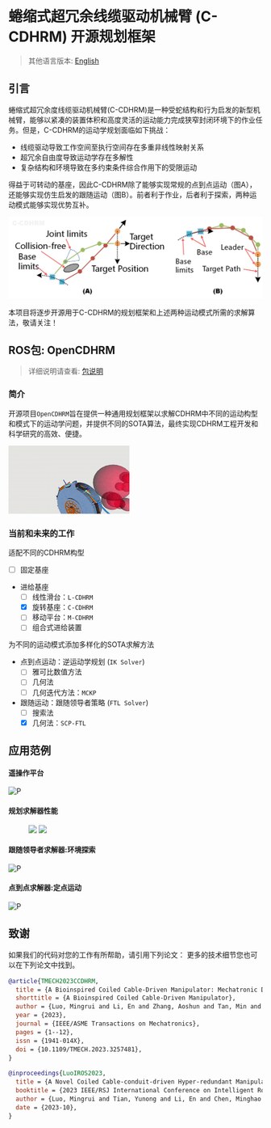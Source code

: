 # 蜷缩式超冗余线缆驱动机械臂 (C-CDHRM) 开源规划框架
> 其他语言版本: <a href="./README.md">English</a>
## 引言
蜷缩式超冗余度线缆驱动机械臂(C-CDHRM)是一种受蛇结构和行为启发的新型机械臂，能够以紧凑的装置体积和高度灵活的运动能力完成狭窄封闭环境下的作业任务。但是，C-CDHRM的运动学规划面临如下挑战：
- 线缆驱动导致工作空间至执行空间存在多重非线性映射关系
- 超冗余自由度导致运动学存在多解性
- 复杂结构和环境导致在多约束条件综合作用下的受限运动

得益于可转动的基座，因此C-CDHRM除了能够实现常规的点到点运动（图A），还能够实现仿生启发的跟随运动（图B）。前者利于作业，后者利于探索，两种运动模式能够实现优势互补。

![运动模式](images/PlanningMode.jpg)

本项目将逐步开源用于C-CDHRM的规划框架和上述两种运动模式所需的求解算法，敬请关注！

## ROS包: OpenCDHRM
> 详细说明请查看: <a href="./OpenCDHRM/README.md">包说明</a>

### 简介
开源项目`OpenCDHRM`旨在提供一种通用规划框架以求解CDHRM中不同的运动构型和模式下的运动学问题，并提供不同的SOTA算法，最终实现CDHRM工程开发和科学研究的高效、便捷。

![FTL求解器](images/CCDHRM_FTL_demo.gif)

### 当前和未来的工作

适配不同的CDHRM构型
- [ ] 固定基座
- 进给基座
    - [ ] 线性滑台：`L-CDHRM`
    - [X] 旋转基座：`C-CDHRM`
    - [ ] 移动平台：`M-CDHRM`
    - [ ] 组合式进给装置

为不同的运动模式添加多样化的SOTA求解方法

- 点到点运动：逆运动学规划 (`IK Solver`)
    - [ ] 雅可比数值方法
    - [ ] 几何法
    - [ ] 几何迭代方法：`MCKP`
- 跟随运动：跟随领导者策略 (`FTL Solver`)
    - [ ] 搜索法
    - [X] 几何法：`SCP-FTL`

## 应用范例

#### 遥操作平台
![P](https://hilmr.github.io/data/media/project1-5.gif)

#### 规划求解器性能
<figure class="half">
    <img src="https://hilmr.github.io/data/media/TMECH-1.gif">
    <img src="https://hilmr.github.io/data/media/TMECH-2.gif">
</figure>

#### 跟随领导者求解器:环境探索
![P](https://hilmr.github.io/data/media/IROS-1.gif)

#### 点到点求解器:定点运动
![P](https://hilmr.github.io/data/media/IROS-3.gif)

## 致谢

如果我们的代码对您的工作有所帮助，请引用下列论文：
更多的技术细节您也可以在下列论文中找到。

``` Bibtex
@article{TMECH2023CCDHRM,
  title = {A Bioinspired Coiled Cable-Driven Manipulator: Mechatronic Design and Kinematics Planning With Multiconstraints},
  shorttitle = {A Bioinspired Coiled Cable-Driven Manipulator},
  author = {Luo, Mingrui and Li, En and Zhang, Aoshun and Tan, Min and Liang, Zize},
  year = {2023},
  journal = {IEEE/ASME Transactions on Mechatronics},
  pages = {1--12},
  issn = {1941-014X},
  doi = {10.1109/TMECH.2023.3257481},
}
```

``` Bibtex
@inproceedings{LuoIROS2023,
  title = {A Novel Coiled Cable-conduit-driven Hyper-redundant Manipulator for Remote Operating in Narrow Spaces},
  booktitle = {2023 IEEE/RSJ International Conference on Intelligent Robots and Systems (IROS)},
  author = {Luo, Mingrui and Tian, Yunong and Li, En and Chen, Minghao and Tan, Min and others},
  date = {2023-10},
}
```